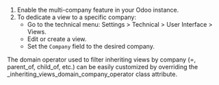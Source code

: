 1. Enable the multi-company feature in your Odoo instance.
2. To dedicate a view to a specific company:
   - Go to the technical menu: Settings > Technical > User Interface > Views.
   - Edit or create a view.
   - Set the `Company` field to the desired company.

The domain operator used to filter inheriting views by company 
(=, parent_of, child_of, etc.) can be easily customized by overriding 
the _inheriting_views_domain_company_operator class attribute.
